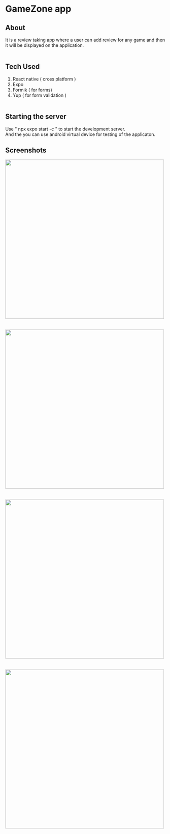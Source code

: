 # GameZone app

## About
It is a review taking app where a user can add review for any game and then it will be displayed on the application. 
<br/><br/>

## Tech Used

1. React native ( cross platform )
2. Expo
3. Formik ( for forms)
4. Yup ( for form validation )
<br/><br/>

## Starting the server

Use  " npx expo start -c " to start the development server.<br/>
And the you can use android virtual device for testing of the applicaton.


## Screenshots

<img src="https://github.com/ashish-2409/GameZone-app/assets/66906710/8091bf54-ff47-436a-b6fc-1dd84b7c66c8" height="500">
<br/><br/><br/>

<img src="https://github.com/ashish-2409/GameZone-app/assets/66906710/13e9302e-812c-4587-846f-0752d0b0b1bb" height="500">
<br/><br/><br/>

<img src="https://github.com/ashish-2409/GameZone-app/assets/66906710/8ec36aa0-0f51-4996-af72-f5cc5d2fe473" height="500">
<br/><br/><br/>

<img src="https://github.com/ashish-2409/GameZone-app/assets/66906710/94de3afe-7bf3-40f3-a757-969cfb93f18c" height="500">
<br/><br/><br/>

